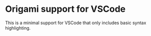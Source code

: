 # Origami support for VSCode

This is a minimal support for VSCode that only includes basic syntax highlighting.
